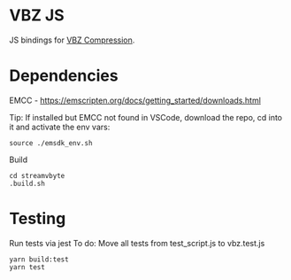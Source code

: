 # VBZ JS

JS bindings for [VBZ Compression](https://github.com/nanoporetech/vbz_compression).

# Dependencies
EMCC - https://emscripten.org/docs/getting_started/downloads.html

Tip: If installed but EMCC not found in VSCode, download the repo, cd into it and activate the env vars:
```
source ./emsdk_env.sh
```

Build
```
cd streamvbyte
.build.sh
```
# Testing
Run tests via jest
To do: Move all tests from test_script.js to vbz.test.js
```
yarn build:test
yarn test
```